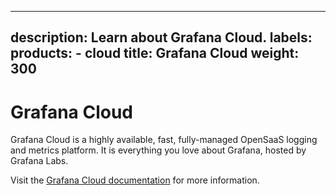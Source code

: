 -----

## description: Learn about Grafana Cloud. labels: products: - cloud title: Grafana Cloud weight: 300

# Grafana Cloud

Grafana Cloud is a highly available, fast, fully-managed OpenSaaS logging and metrics platform. It is everything you love about Grafana, hosted by Grafana Labs.

Visit the [Grafana Cloud documentation](/docs/grafana-cloud) for more information.
